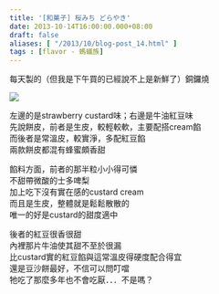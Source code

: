 ```yaml
---
title: '[和菓子] 桜みち どらやき'
date: 2013-10-14T16:00:00.000+08:00
draft: false
aliases: [ "/2013/10/blog-post_14.html" ]
tags : [flavor - 螞蟻族]
---
```


每天製的（但我是下午買的已經說不上是新鮮了）銅鑼燒  

[![](https://4.bp.blogspot.com/-jjk0kgUJ3Wo/XCQ9SUDPrZI/AAAAAAAAB6Q/-11lhFOnyLA1nkDM7rwTW8L4TNdv69bBgCLcBGAs/s640/11.jpg)](https://4.bp.blogspot.com/-jjk0kgUJ3Wo/XCQ9SUDPrZI/AAAAAAAAB6Q/-11lhFOnyLA1nkDM7rwTW8L4TNdv69bBgCLcBGAs/s1600/11.jpg)

左邊的是strawberry custard味；右邊是牛油紅豆味  
先說餅皮，前者是生皮，較輕較軟，主要配搭cream餡  
而後者是常溫皮，較實淨，多配紅豆餡  
兩款餅皮都混有蜂蜜頗香甜   
  
餡料方面，前者的那半粒小小得可憐  
不甜帶微酸的士多啤梨  
加上吃下沒有實在感的custard cream  
而且是生皮，整體就是鬆鬆散散的  
唯一的好是custard的甜度適中  
  
後者的紅豆很香很甜  
內裡那片牛油使其甜不至於很漏  
比custard實的紅豆餡與這常溫皮得硬度配合得宜   
還是豆沙餅最好，不信可以問叮噹  
牠吃了那麼多年也不會吃厭．．．不是嗎？